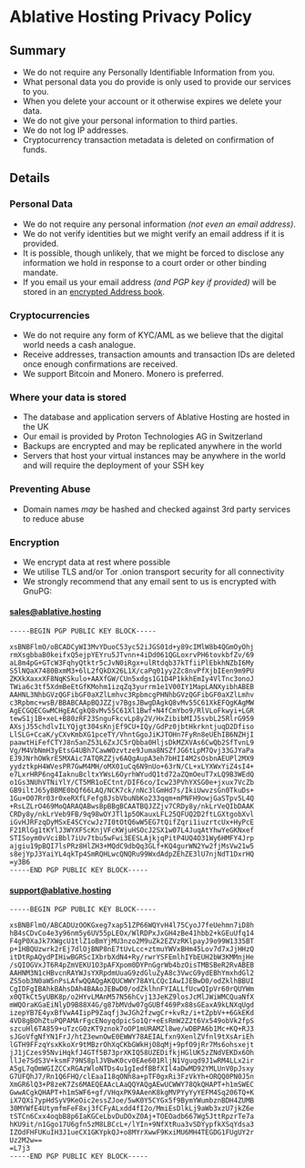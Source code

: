 # Ablative Hosting Privacy Policy

## Summary

- We do not require any Personally Identifiable Information from you.
- What personal data you do provide is only used to provide our services to you.
- When you delete your account or it otherwise expires we delete your data.
- We do not give your personal information to third parties.
- We do not log IP addresses.
- Cryptocurrency transaction metadata is deleted on confirmation of funds.

## Details

### Personal Data 

- We do not require any personal information _(not even an email address)_.
- We do not verify identities but we might verify an email address if it is provided.
- It is possible, though unlikely, that we might be forced to disclose any information we hold in response to a court order or other binding mandate.
- If you email us your email address _(and PGP key if provided)_ will be stored in an [encrypted Address book](https://protonmail.com/support/knowledge-base/encrypted-contacts/).

### Cryptocurrencies

- We do not require any form of KYC/AML as we believe that the digital world needs a cash analogue.
- Receive addresses, transaction amounts and transaction IDs are deleted once enough confirmations are received.
- We support Bitcoin and Monero. Monero is preferred.

### Where your data is stored

- The database and application servers of Ablative Hosting are hosted in the UK
- Our email is provided by Proton Technologies AG in Switzerland
- Backups are encrypted and may be replicated anywhere in the world
- Servers that host your virtual instances may be anywhere in the world and will require the deployment of your SSH key

### Preventing Abuse

- Domain names _may_ be hashed and checked against 3rd party services to reduce abuse

### Encryption

- We encrypt data at rest where possible
- We utilise TLS and/or Tor .onion transport security for all connectivity
- We strongly recommend that any email sent to us is encrypted with GnuPG:

#### sales@ablative.hosting
```
-----BEGIN PGP PUBLIC KEY BLOCK-----

xsBNBFlmO/oBCADCyWI3MvYDuoC53yc52iJGS01d+y89cIMlW8b4QGmOyOhj
rmXsgbbaB0keifxQ5ejpYEYru5JTvnn+4iDd061QGLoxrvPH6tovkbfZv/69
aL8m4pG+GTcW3FqhyQtktr5cJvN0iRgx+ulRtdqb37kTfiiPlEbkhNZbI6My
S5lNQaX7480BxmM3+6lL2fQkDX26L1X/caPq01yy2Zc8nvPfXjbIEen9m9PU
ZKXkXaxxXF8NqKSkulo+AAXfGW/CUn5xdgs1G1D4P1kkhEmIy4VlTnc3onoJ
TWia6c3tf5XdmBeEtGfKMohm1izqZq3yurrm1e1V00IY1MapLANXyibhABEB
AAHNL3NhbGVzQGFibGF0aXZlLmhvc3RpbmcgPHNhbGVzQGFibGF0aXZlLmhv
c3Rpbmc+wsB/BBABCAApBQJZZjv7BgsJBwgDAgkQ8vMv55C61XkEFQgKAgMW
AgECGQECGwMCHgEACgkQ8vMv55C61Xl1Bwf+N4fCmYbo9/RlVLoFkwyi+LGR
tewS1j1B+xeL+B80zRF23SnguFkcvLp8y2V/HxZibibMIJ5svbL25RlrG959
AXsjJ55chdlvILYQjgt304sKnjEf9CU+IQy/GdPz0jbtHkrkntjuqD2Dfiso
LlSLG+CcaK/yCXvKmbXG1pceTY/VhntGgoJiKJTOHn7FyRn8eUEhIB6NZHjI
paawtHiFefCTYJ8n5anZ53L6ZxJC5rQbba0HljsDkMZXVAs6CwQb2SfTvnL9
Vg/M4VbNmH3yEtsG4UBh7CawWOzvtze9Juma8NSZfJG6tLpM7Qvj33GJYaPa
EJ9JNrhOWkrE5MXAic7ATQRZZjv6AQgAupA3eh7bHII4M2sOsbnAEUPl2MX9
yydztkpH4WVesPR7GwM4MH/oMX01uCq6N9nUo+63rN/CL+xLYXWxYiZ4sI4+
e7LxrHRP6ng4IaknuBcltxYWsL6OyrhWYudQ1td72aZQmOeuT7xLQ9B3WEdQ
o1Gs3NUhVTNiYlY/CT5MR1oECtnt/DIF6co/Icw23PVhYXSG0e+jxux7VcZb
GB9iltJ65yBBME0bQf66LAQ/NCK7ck/nNc3lGmHd7s/IkiUwvzsGn0TkuDs+
1Gu+O07Rr03r0xeRXfLFefg8JsbVbuNbKo233qqm+mPNFH9owjGaSTpv5L4Q
+RsLZLrO469MoQARAQABwsBpBBgBCAATBQJZZjv7CRDy8y/nkLrVeQIbDAAK
CRDy8y/nkLrVeb9FB/9q98wOYJTl1p5OKauxLFL25QFUQ2D2ftLGXtgobXvl
iGvHJRFzqDyMSxE4SCYcwJz7I0tOtQ6wW5EG7tQifZqri1iuzrtcUx+HyPcE
F21RlGg1tKYlJ3WYXFScKnjVFcKWjuHSOcJ2SX1w07L4JuqAtYhwYeGKNxef
STISoym0vVciBbl7iUv7tbu5wFwi3EESLAjkjqPitP4UQ4O31Wy6HMFY4Jrp
ajgiu19pBQI7lsPRz8HlZH3+MQdC9dbQq3GLf+KQ4gurWN2Yw2fjMsVw21w5
s8ejYpJ3YaiYL4qkTp4SmRQHLwcQNQRu99WxdAdpZEhZE3lU7njNdT1DxrHQ
=y3B6
-----END PGP PUBLIC KEY BLOCK-----
```

#### support@ablative.hosting
```
-----BEGIN PGP PUBLIC KEY BLOCK-----

xsBNBFlmO/ABCADUzOOKGxeg7xap51ZP66WQYvH4l75CyoJ7feUehmn7iD8h
hB4sCDvCo4e3y96nm5y6UV55pLEOx/WlRDPxJxGH4zBe41hbb2+kGEuUfq14
F4gP0XaJk7XWgcU1tlZ1oBmYjMU3nzo2M9uZk2EZVzRKlpayJ9o99W1335BT
p+1HBQUzwrk2rEj7dlOjBNP8nE7tUvLcc+ztmuYWVxBHm45Lov7d7xJjHHzQ
itDtRpAQydPIHiwBGRScIXbrbXdN4+Ry/rwrYSFEmlhIYbEUH2bW3KMMnjHe
/sQIOGVxJT6R4pZmVEKU1O3pAFXpom0DYPnGgrWb4bzOisTMBSBeR2RvABEB
AAHNM3N1cHBvcnRAYWJsYXRpdmUuaG9zdGluZyA8c3VwcG9ydEBhYmxhdGl2
ZS5ob3N0aW5nPsLAfwQQAQgAKQUCWWY78AYLCQcIAwIJEBwD0/odZklhBBUI
CgIDFgIBAhkBAhsDAh4BAAoJEBwD0/odZklhnFYIALLfUcwQIpVr60rQUYWm
x0QTkCt5yUBK8p/o2HYvLMAnM57N56hCvj13JeKZ9losJcMlJWiWMCQuaNfX
mWQOraKGaEiNlyD9B88X4G/g87bMVdw07gGUBf469Px88sGEaxA9kLNXqUgd
izepYB7E4yxBfVwA4IipP9Zaqfj3wJGh2fzwgCr+kvRz/i+tZpbV++6GkEKd
4VD8gBOhZtuPQPAMArFgcENoyqdpicSo1Qr+eEsRmW2Z2t6Vx549obVk2fpS
szcuHl6TA859+uTzcG0zKT9znok7oOP1mURAMZl8we/wDBPA6b1Mc+KQ+RJ3
sJGoVfgNfYN1FrJ/htZ3ewnOwE0EWWY78AEIALfxn9XenlZVfnl9tXsAriEh
lGTH9FFzqYsxKkoXr9tMBzrOhXqCKbGWkHjO8qMj+9pfO9jRr7Ms6ohsxejt
jJ1jCzes95NviHqkfJ4GTf5B73prXKIQ58UZEDifkjHGlUK5zZNdVEKDx6Oh
llJe7SdS3V+ksmF79NS8plJVBwK0cv0EAe601RljN1Vguqd9J1wRM4LLx2ir
A5gL7qOmWGIZCCxRGAzWloNTDs4u1gIedfBBfXIl4aDwMD92YMLUnV0pJsxy
G7UFQhJ7/Rn1Q6FHQ/clEaaI18qONh8a+pTF0gxRi3FzVkYh+ORQQ0PN0J5n
XmGR6lQ3+P8zeK7Zs6MAEQEAAcLAaQQYAQgAEwUCWWY78QkQHAPT+h1mSWEC
GwwACgkQHAPT+h1mSWF6+gf/VHqxPK9AAenK8kgMVPYyYyYEFM4Sq206TQ+K
iX7QXi7ypHdSyV9KeOic2essZJoe/5wK0Y5CYGx5f9BymYWumbznBDH4ZUMB
30MYWfE4UtymfmFeF8xj3fCFyALxdd4fI2o/MmiEsDlkLj9aWb3xzU7jkZ6e
tSTCn6Cxx4oqbB8p6IaKGCeLbvDuDOxZ0Aj+TOEOadb667Wg5JttRpzrTe7a
hKU9it/n1Ggo17U6gfn5zM8LBCcL+/lYIn+9NfXtRua3vSDYypfkXSqYdsa3
IZOdFHFUKuIH3J1ueCX1GKYpkQJ+o8MYrXwwF9KxiMU6MH4TEGDG1FUgUY2r
Uz2M2w==
=L7j3
-----END PGP PUBLIC KEY BLOCK-----
```
